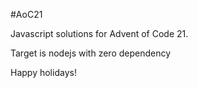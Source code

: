 #AoC21

Javascript solutions for Advent of Code 21.

Target is nodejs with zero dependency

Happy holidays!
